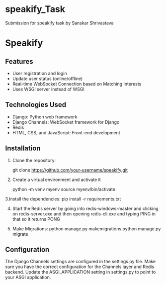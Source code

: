 # speakify_Task
Submission for speakify task by Sanskar Shrivastava

# Speakify


## Features

- User registration and login
- Update user status (online/offline)
- Real-time WebSocket Connection based on Matching Interests
- Uses WSGI server instead of WSGI

## Technologies Used

- Django: Python web framework
- Django Channels: WebSocket framework for Django
- Redis
- HTML, CSS, and JavaScript: Front-end development

## Installation

1. Clone the repository:

   git clone https://github.com/your-username/speakify.git
   
2. Create a virtual environment and activate it
    
    python -m venv myenv
    source myenv/bin/activate
    
3.Install the dependencies:
    pip install -r requirements.txt
    
4. Start the Redis server by
    going into redis-windows-master and clicking on redis-server.exe
    and then opening redis-cli.exe and typing PING in that so it returns PONG
    
5. Make Migrations:
    python manage.py makemigrations
    python manage.py migrate
    
    
## Configuration
The Django Channels settings are configured in the settings.py file. Make sure you have the correct configuration for the Channels layer and Redis backend.
Update the ASGI_APPLICATION setting in settings.py to point to your ASGI application.
